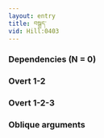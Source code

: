 ```yaml
---
layout: entry
title: བསྒྲད་
vid: Hill:0403
---
```

### Dependencies (N = 0)


### Overt 1-2


### Overt 1-2-3


### Oblique arguments
